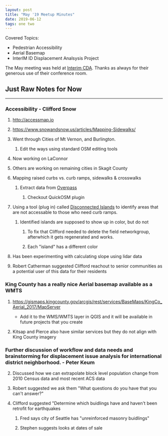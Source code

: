 ```yaml
---
layout: post
title: "May '19 Meetup Minutes"
date: 2019-06-12
tags: one two
---
```


Covered Topics:
* Pedestrian Accessibility
* Aerial Basemap
* InterIM ID Displacement Analsysis Project

The May meeting was held at [Interim CDA](http://interimicda.org/whatwedo/). Thanks as always for their generous use of their conference room.

## Just Raw Notes for Now ##
-------------------------------------------

### Accessibility - Clifford Snow

1.  <http://accessmap.io>

2.  <https://www.snowandsnow.us/articles/Mapping-Sidewalks/>

3.  Went through Cities of Mt Vernon, and Burlington.

    1.  Edit the ways using standard OSM editing tools

4.  Now working on LaConnor

5.  Others are working on remaining cities in Skagit County

6.  Mapping raised curbs vs. curb ramps, sidewalks & crosswalks

    1.  Extract data from [Overpass](http://overpass-turbo.eu)

        1.  Checkout QuickOSM plugin

7.  Using a tool (plug in) called [Disconnected
    Islands](https://plugins.qgis.org/plugins/disconnected-islands/) to
    identify areas that are not accessable to those who need curb ramps.

    1.  Identified islands are supposed to show up in color, but do not

        1.  To fix that Clifford needed to delete the field
            networkgroup, afterwhich it gets regenerated and works.

        2.  Each "island" has a different color

8.  Has been experimenting with calculating slope using lidar data

9.  Robert Catherman suggested Clifford reachout to senior communities
    as a potential user of this data for their residents

### King County has a really nice Aerial basemap available as a WMTS

1.  <https://gismaps.kingcounty.gov/arcgis/rest/services/BaseMaps/KingCo_Aerial_2017/MapServer>

    + Add it to the WMS/WMTS layer in QGIS and it will be
            available in future projects that you create

2.  Kitsap and Pierce also have similar services but they do not
        align with King County imagery

### Further discussion of workflow and data needs and brainstorming for displacement issue analysis for international district neighborhood. - Peter Keum

2.  Discussed how we can extrapolate block level population change from
    2010 Census data and most recent ACS data

3.  Robert suggested we ask them "What questions do you have that you
    can't answer?"

4.  Clifford suggested "Determine which buidlings have and haven't been
    retrofit for earthquakes

    1.  Fred says city of Seattle has "unreinforced masonry buidlings"

    2.  Stephen suggests looks at dates of sale
